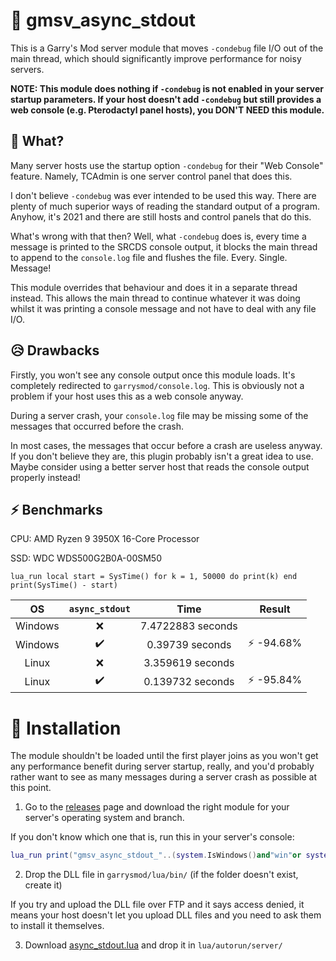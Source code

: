 # 🔌 gmsv_async_stdout

This is a Garry's Mod server module that moves `-condebug` file I/O out of the main thread, which should significantly improve performance for noisy servers.

**NOTE: This module does nothing if `-condebug` is not enabled in your server startup parameters. If your host doesn't add `-condebug` but still provides a web console (e.g. Pterodactyl panel hosts), you DON'T NEED this module.**

## 🤔 What?

Many server hosts use the startup option `-condebug` for their "Web Console" feature. Namely, TCAdmin is one server control panel that does this.

I don't believe `-condebug` was ever intended to be used this way. There are plenty of much superior ways of reading the standard output of a program. Anyhow, it's 2021 and there are still hosts and control panels that do this.

What's wrong with that then? Well, what `-condebug` does is, every time a message is printed to the SRCDS console output, it blocks the main thread to append to the `console.log` file and flushes the file. Every. Single. Message!

This module overrides that behaviour and does it in a separate thread instead. This allows the main thread to continue whatever it was doing whilst it was printing a console message and not have to deal with any file I/O.

## 😥 Drawbacks

Firstly, you won't see any console output once this module loads. It's completely redirected to `garrysmod/console.log`. This is obviously not a problem if your host uses this as a web console anyway.

During a server crash, your `console.log` file may be missing some of the messages that occurred before the crash.

In most cases, the messages that occur before a crash are useless anyway. If you don't believe they are, this plugin probably isn't a great idea to use. Maybe consider using a better server host that reads the console output properly instead!

## ⚡ Benchmarks

CPU: AMD Ryzen 9 3950X 16-Core Processor

SSD: WDC WDS500G2B0A-00SM50

`lua_run local start = SysTime() for k = 1, 50000 do print(k) end print(SysTime() - start)`

| OS | `async_stdout` | Time | Result |
|:---:|:---:|:---:|:---:|
| Windows | ❌ | 7.4722883 seconds |  |
| Windows | ✔️ | 0.39739 seconds | ⚡ -94.68% |
| Linux | ❌ | 3.359619 seconds |  |
| Linux | ✔️ | 0.139732 seconds | ⚡ -95.84% |

# 🧰 Installation

The module shouldn't be loaded until the first player joins as you won't get any performance benefit during server startup, really, and you'd probably rather want to see as many messages during a server crash as possible at this point.

1. Go to the [releases](https://github.com/WilliamVenner/gmsv_async_stdout/releases) page and download the right module for your server's operating system and branch.

If you don't know which one that is, run this in your server's console:

```lua
lua_run print("gmsv_async_stdout_"..(system.IsWindows()and"win"or system.IsLinux()and"linux"or"UNSUPPORTED")..(jit.arch=="x64"and"64"or(system.IsLinux()and""or"32"))..".dll")
```

2. Drop the DLL file in `garrysmod/lua/bin/` (if the folder doesn't exist, create it)

If you try and upload the DLL file over FTP and it says access denied, it means your host doesn't let you upload DLL files and you need to ask them to install it themselves.

3. Download [async_stdout.lua](https://raw.githubusercontent.com/WilliamVenner/gmsv_async_stdout/master/src/async_stdout.lua) and drop it in `lua/autorun/server/`
